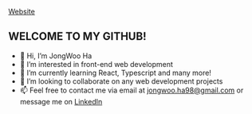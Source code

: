 [Website](https://jongwooha.netlify.app/)

## WELCOME TO MY GITHUB!


- 👋 Hi, I’m JongWoo Ha
- 👀 I’m interested in front-end web development
- 🌱 I’m currently learning React, Typescript and many more!
- 💞️ I’m looking to collaborate on any web development projects
- 📫 Feel free to contact me via email at jongwoo.ha98@gmail.com or message me on [LinkedIn](https://www.linkedin.com/in/jongwooha)

<!---
jongwooha98/jongwooha98 is a ✨ special ✨ repository because its `README.md` (this file) appears on your GitHub profile.
You can click the Preview link to take a look at your changes.
--->
